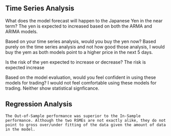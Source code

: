 ## Time Series Analysis
What does the model forecast will happen to the Japanese Yen in the near term? 
    The yen is expected to increased based on both the ARMA and ARIMA models.

Based on your time series analysis, would you buy the yen now?
    Based purely on the time series analysis and not how good those analysis, I would buy the yem as both models point to a higher price in the next 5 days.

Is the risk of the yen expected to increase or decrease? 
    The risk is expected increase

Based on the model evaluation, would you feel confident in using these models for trading?
    I would not feel comfortable using these models for trading. Neither show statistical signficance.

## Regression Analysis
    The Out-of-Sample performance was superior to the In-Sample performance. Although the two RSMEs are not exactly alike, they do not point to gross over/under fitting of the data given the amount of data in the model.